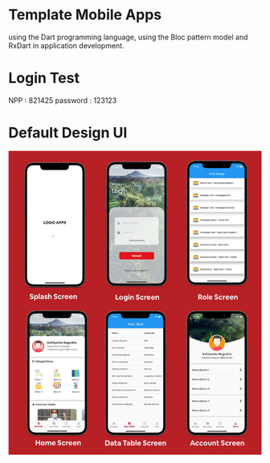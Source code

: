 # Template Mobile Apps

 using the Dart programming language, using the Bloc pattern model and RxDart in application development.

 # Login Test
 NPP : 821425
 password : 123123

 # Default Design UI

 ![Alt text](screenshot/template.jpg?raw=true "Design UI")

